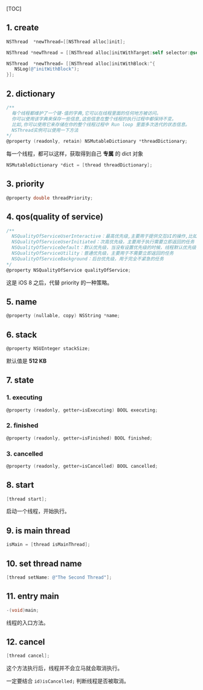 [TOC]



## 1. create

```objective-c
NSThread  *newThread=[[NSThread alloc]init];
```

```objective-c
NSThread *newThread = [[NSThread alloc]initWithTarget:self selector:@selector(demo:) object:@"Thread"];
```

```objective-c
NSThread  *newThread= [[NSThread alloc]initWithBlock:^{
   NSLog(@"initWithBlock");
}];
```

## 2. dictionary

```objective-c
/**
  每个线程都维护了一个键-值的字典,它可以在线程里面的任何地方被访问。
  你可以使用该字典来保存一些信息,这些信息在整个线程的执行过程中都保持不变。
  比如,你可以使用它来存储在你的整个线程过程中 Run loop 里面多次迭代的状态信息。
  NSThread实例可以使用一下方法
*/
@property (readonly, retain) NSMutableDictionary *threadDictionary; 
```

每一个线程，都可以这样，获取得到自己 **专属** 的 dict 对象

```objective-c
NSMutableDictionary *dict = [thread threadDictionary];
```

## 3. priority

```objective-c
@property double threadPriority;
```

## 4. qos(quality of service)

```objective-c
/** 
  NSQualityOfServiceUserInteractive：最高优先级,主要用于提供交互UI的操作,比如处理点击事件,绘制图像到屏幕上
  NSQualityOfServiceUserInitiated：次高优先级，主要用于执行需要立即返回的任务
  NSQualityOfServiceDefault：默认优先级，当没有设置优先级的时候，线程默认优先级
  NSQualityOfServiceUtility：普通优先级，主要用于不需要立即返回的任务
  NSQualityOfServiceBackground：后台优先级，用于完全不紧急的任务
*/
@property NSQualityOfService qualityOfService; 
```

这是 iOS 8 之后，代替 priority 的一种策略。

## 5. name

```objective-c
@property (nullable, copy) NSString *name;
```

## 6. stack

```objective-c
@property NSUInteger stackSize;
```

默认值是 **512 KB**

## 7. state

### 1. executing

```objective-c
@property (readonly, getter=isExecuting) BOOL executing;
```

### 2. finished

```objective-c
@property (readonly, getter=isFinished) BOOL finished;
```

### 3. cancelled

```objective-c
@property (readonly, getter=isCancelled) BOOL cancelled;
```

## 8. start

```objective-c
[thread start];
```

启动一个线程，开始执行。

## 9. is main thread

```objective-c
isMain = [thread isMainThread];
```

## 10. set thread name

```objective-c
[thread setName: @"The Second Thread"];
```

## 11. entry main

```objective-c
-(void)main;
```

线程的入口方法。

## 12. cancel

```objective-c
[thread cancel];
```

这个方法执行后，线程并不会立马就会取消执行。

一定要结合 `id)isCancelled;` 判断线程是否被取消。

